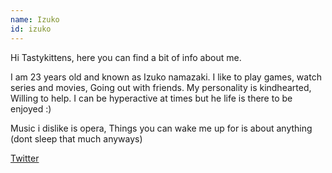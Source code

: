 ```yaml
---
name: Izuko
id: izuko
---
```

Hi Tastykittens, here you can find a bit of info about me. 

I am 23 years old and known as Izuko namazaki. I like to play games, watch series and movies, Going out with friends.
My personality is kindhearted, Willing to help. I can be hyperactive at times but he life is there to be enjoyed :)

Music i dislike is opera, Things you can wake me up for is about anything (dont sleep that much anyways)

[Twitter](https://twitter.com/IzukoNamazaki)
